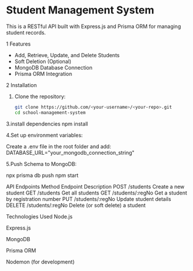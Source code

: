 # Student Management System

This is a RESTful API built with Express.js and Prisma ORM for managing student records.

1 Features
- Add, Retrieve, Update, and Delete Students
- Soft Deletion (Optional)
- MongoDB Database Connection
- Prisma ORM Integration

2 Installation

1. Clone the repository:
   ```sh
   git clone https://github.com/<your-username>/<your-repo>.git
   cd school-management-system
3.install dependencies
npm install

4.Set up environment variables:

Create a .env file in the root folder and add:
DATABASE_URL="your_mongodb_connection_string"

5.Push Schema to MongoDB:

npx prisma db push
npm start


API Endpoints
Method	Endpoint	Description
POST	/students	Create a new student
GET	/students	Get all students
GET	/students/:regNo	Get a student by registration number
PUT	/students/:regNo	Update student details
DELETE	/students/:regNo	Delete (or soft delete) a student



Technologies Used
Node.js

Express.js

MongoDB

Prisma ORM

Nodemon (for development)
